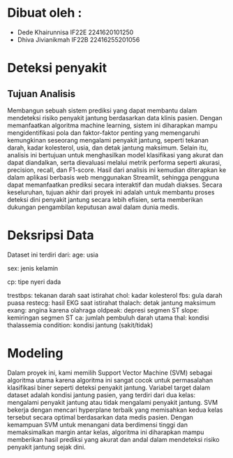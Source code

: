# Dibuat oleh :
- Dede Khairunnisa IF22E 2241620101250
- Dhiva Jivianikmah IF22B 22416255201056

# Deteksi penyakit
## Tujuan Analisis
Membangun sebuah sistem prediksi yang dapat membantu dalam mendeteksi risiko penyakit jantung berdasarkan data klinis pasien. Dengan memanfaatkan algoritma machine learning, sistem ini diharapkan mampu mengidentifikasi pola dan faktor-faktor penting yang memengaruhi kemungkinan seseorang mengalami penyakit jantung, seperti tekanan darah, kadar kolesterol, usia, dan detak jantung maksimum. Selain itu, analisis ini bertujuan untuk menghasilkan model klasifikasi yang akurat dan dapat diandalkan, serta dievaluasi melalui metrik performa seperti akurasi, precision, recall, dan F1-score. Hasil dari analisis ini kemudian diterapkan ke dalam aplikasi berbasis web menggunakan Streamlit, sehingga pengguna dapat memanfaatkan prediksi secara interaktif dan mudah diakses. Secara keseluruhan, tujuan akhir dari proyek ini adalah untuk membantu proses deteksi dini penyakit jantung secara lebih efisien, serta memberikan dukungan pengambilan keputusan awal dalam dunia medis.

# Deksripsi Data
Dataset ini terdiri dari:
age: usia

sex: jenis kelamin

cp: tipe nyeri dada

trestbps: tekanan darah saat istirahat
chol: kadar kolesterol
fbs: gula darah puasa
restecg: hasil EKG saat istirahat
thalach: detak jantung maksimum
exang: angina karena olahraga
oldpeak: depresi segmen ST
slope: kemiringan segmen ST
ca: jumlah pembuluh darah utama
thal: kondisi thalassemia
condition: kondisi jantung (sakit/tidak)

# Modeling
Dalam proyek ini, kami memilih Support Vector Machine (SVM) sebagai algoritma utama karena algoritma ini sangat cocok untuk permasalahan klasifikasi biner seperti deteksi penyakit jantung. Variabel target dalam dataset adalah kondisi jantung pasien, yang terdiri dari dua kelas: mengalami penyakit jantung atau tidak mengalami penyakit jantung. SVM bekerja dengan mencari hyperplane terbaik yang memisahkan kedua kelas tersebut secara optimal berdasarkan data medis pasien. Dengan kemampuan SVM untuk menangani data berdimensi tinggi dan memaksimalkan margin antar kelas, algoritma ini diharapkan mampu memberikan hasil prediksi yang akurat dan andal dalam mendeteksi risiko penyakit jantung sejak dini.


